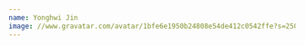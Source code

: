 ```yaml
---
name: Yonghwi Jin
image: //www.gravatar.com/avatar/1bfe6e1950b24808e54de412c0542ffe?s=250&d=mm&r=x
---
```

